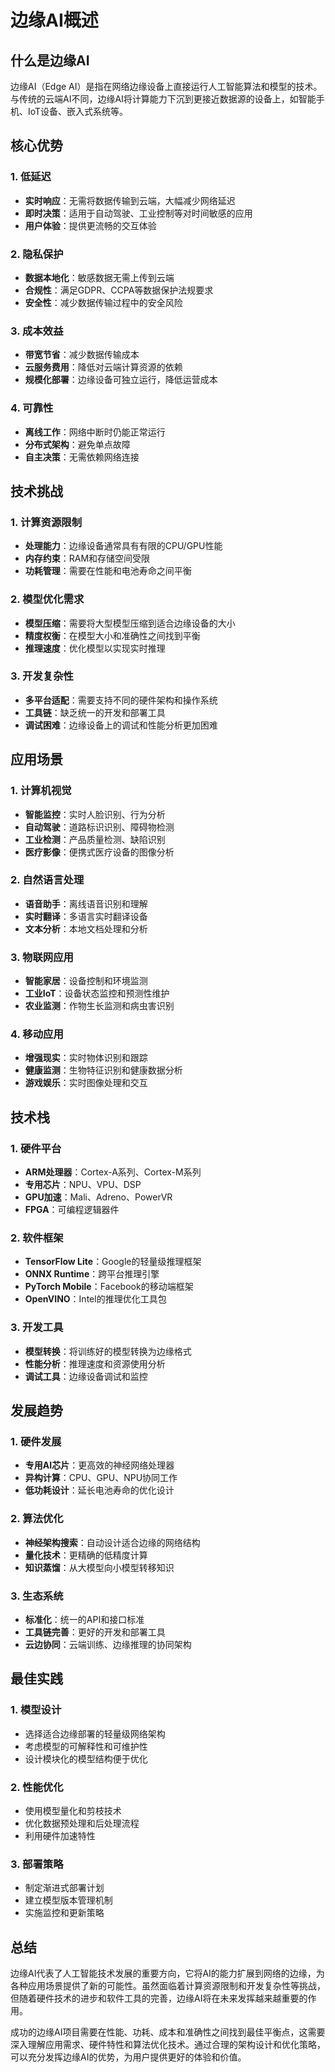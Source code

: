 # 边缘AI概述

## 什么是边缘AI

边缘AI（Edge AI）是指在网络边缘设备上直接运行人工智能算法和模型的技术。与传统的云端AI不同，边缘AI将计算能力下沉到更接近数据源的设备上，如智能手机、IoT设备、嵌入式系统等。

## 核心优势

### 1. 低延迟
- **实时响应**：无需将数据传输到云端，大幅减少网络延迟
- **即时决策**：适用于自动驾驶、工业控制等对时间敏感的应用
- **用户体验**：提供更流畅的交互体验

### 2. 隐私保护
- **数据本地化**：敏感数据无需上传到云端
- **合规性**：满足GDPR、CCPA等数据保护法规要求
- **安全性**：减少数据传输过程中的安全风险

### 3. 成本效益
- **带宽节省**：减少数据传输成本
- **云服务费用**：降低对云端计算资源的依赖
- **规模化部署**：边缘设备可独立运行，降低运营成本

### 4. 可靠性
- **离线工作**：网络中断时仍能正常运行
- **分布式架构**：避免单点故障
- **自主决策**：无需依赖网络连接

## 技术挑战

### 1. 计算资源限制
- **处理能力**：边缘设备通常具有有限的CPU/GPU性能
- **内存约束**：RAM和存储空间受限
- **功耗管理**：需要在性能和电池寿命之间平衡

### 2. 模型优化需求
- **模型压缩**：需要将大型模型压缩到适合边缘设备的大小
- **精度权衡**：在模型大小和准确性之间找到平衡
- **推理速度**：优化模型以实现实时推理

### 3. 开发复杂性
- **多平台适配**：需要支持不同的硬件架构和操作系统
- **工具链**：缺乏统一的开发和部署工具
- **调试困难**：边缘设备上的调试和性能分析更加困难

## 应用场景

### 1. 计算机视觉
- **智能监控**：实时人脸识别、行为分析
- **自动驾驶**：道路标识识别、障碍物检测
- **工业检测**：产品质量检测、缺陷识别
- **医疗影像**：便携式医疗设备的图像分析

### 2. 自然语言处理
- **语音助手**：离线语音识别和理解
- **实时翻译**：多语言实时翻译设备
- **文本分析**：本地文档处理和分析

### 3. 物联网应用
- **智能家居**：设备控制和环境监测
- **工业IoT**：设备状态监控和预测性维护
- **农业监测**：作物生长监测和病虫害识别

### 4. 移动应用
- **增强现实**：实时物体识别和跟踪
- **健康监测**：生物特征识别和健康数据分析
- **游戏娱乐**：实时图像处理和交互

## 技术栈

### 1. 硬件平台
- **ARM处理器**：Cortex-A系列、Cortex-M系列
- **专用芯片**：NPU、VPU、DSP
- **GPU加速**：Mali、Adreno、PowerVR
- **FPGA**：可编程逻辑器件

### 2. 软件框架
- **TensorFlow Lite**：Google的轻量级推理框架
- **ONNX Runtime**：跨平台推理引擎
- **PyTorch Mobile**：Facebook的移动端框架
- **OpenVINO**：Intel的推理优化工具包

### 3. 开发工具
- **模型转换**：将训练好的模型转换为边缘格式
- **性能分析**：推理速度和资源使用分析
- **调试工具**：边缘设备调试和监控

## 发展趋势

### 1. 硬件发展
- **专用AI芯片**：更高效的神经网络处理器
- **异构计算**：CPU、GPU、NPU协同工作
- **低功耗设计**：延长电池寿命的优化设计

### 2. 算法优化
- **神经架构搜索**：自动设计适合边缘的网络结构
- **量化技术**：更精确的低精度计算
- **知识蒸馏**：从大模型向小模型转移知识

### 3. 生态系统
- **标准化**：统一的API和接口标准
- **工具链完善**：更好的开发和部署工具
- **云边协同**：云端训练、边缘推理的协同架构

## 最佳实践

### 1. 模型设计
- 选择适合边缘部署的轻量级网络架构
- 考虑模型的可解释性和可维护性
- 设计模块化的模型结构便于优化

### 2. 性能优化
- 使用模型量化和剪枝技术
- 优化数据预处理和后处理流程
- 利用硬件加速特性

### 3. 部署策略
- 制定渐进式部署计划
- 建立模型版本管理机制
- 实施监控和更新策略

## 总结

边缘AI代表了人工智能技术发展的重要方向，它将AI的能力扩展到网络的边缘，为各种应用场景提供了新的可能性。虽然面临着计算资源限制和开发复杂性等挑战，但随着硬件技术的进步和软件工具的完善，边缘AI将在未来发挥越来越重要的作用。

成功的边缘AI项目需要在性能、功耗、成本和准确性之间找到最佳平衡点，这需要深入理解应用需求、硬件特性和算法优化技术。通过合理的架构设计和优化策略，可以充分发挥边缘AI的优势，为用户提供更好的体验和价值。